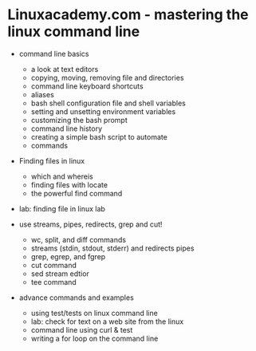 # Linuxacademy.com - mastering the linux command line

* command line basics
  * a look at text editors
  * copying, moving, removing file and directories
  * command line keyboard shortcuts
  * aliases
  * bash shell configuration file and shell variables
  * setting and unsetting environment variables
  * customizing the bash prompt
  * command line history
  * creating a simple bash script to automate
  * commands
  
* Finding files in linux
  * which and whereis
  * finding files with locate
  * the powerful find command
  
* lab: finding file in linux lab

* use streams, pipes, redirects, grep and cut!
  * wc, split, and diff commands
  * streams (stdin, stdout, stderr) and redirects pipes
  * grep, egrep, and fgrep
  * cut command
  * sed stream edtior
  * tee command
  
* advance commands and examples
  * using test/tests on linux command line
  * lab: check for text on a web site from the linux
  * command line using curl & test
  * writing a for loop on the command line
